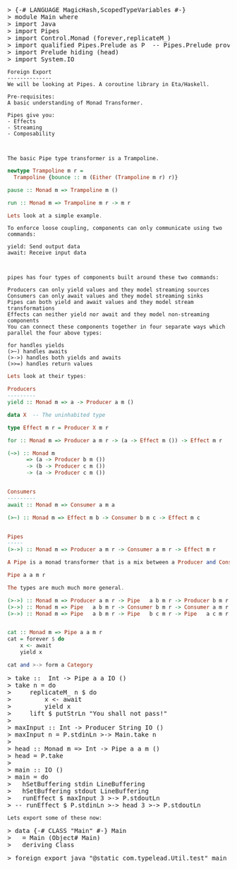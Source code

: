 <?xml version="1.0" encoding="UTF-8"?>
<!DOCTYPE html PUBLIC "-//W3C//DTD XHTML 1.0 Strict//EN" "http://www.w3.org/TR/xhtml1/DTD/xhtml1-strict.dtd">
<html>
<head>
<!-- Generated by HsColour, http://code.haskell.org/~malcolm/hscolour/ -->
<title>Haskell code</title>
<link type='text/css' rel='stylesheet' href='hscolour.css' />
</head>
<body>
<pre><span class='hs-varop'>&gt;</span> <span class='hs-comment'>{-# LANGUAGE MagicHash,ScopedTypeVariables #-}</span>
<span class='hs-varop'>&gt;</span> <span class='hs-keyword'>module</span> <span class='hs-conid'>Main</span> <span class='hs-keyword'>where</span>
<span class='hs-varop'>&gt;</span> <span class='hs-keyword'>import</span> <span class='hs-conid'>Java</span>
<span class='hs-varop'>&gt;</span> <span class='hs-keyword'>import</span> <span class='hs-conid'>Pipes</span>
<span class='hs-varop'>&gt;</span> <span class='hs-keyword'>import</span> <span class='hs-conid'>Control</span><span class='hs-varop'>.</span><span class='hs-conid'>Monad</span> <span class='hs-layout'>(</span><span class='hs-varid'>forever</span><span class='hs-layout'>,</span><span class='hs-varid'>replicateM_</span><span class='hs-layout'>)</span>
<span class='hs-varop'>&gt;</span> <span class='hs-keyword'>import</span> <span class='hs-keyword'>qualified</span> <span class='hs-conid'>Pipes</span><span class='hs-varop'>.</span><span class='hs-conid'>Prelude</span> <span class='hs-keyword'>as</span> <span class='hs-conid'>P</span>  <span class='hs-comment'>-- Pipes.Prelude provides 'take', too</span>
<span class='hs-varop'>&gt;</span> <span class='hs-keyword'>import</span> <span class='hs-conid'>Prelude</span> <span class='hs-varid'>hiding</span> <span class='hs-layout'>(</span><span class='hs-varid'>head</span><span class='hs-layout'>)</span>
<span class='hs-varop'>&gt;</span> <span class='hs-keyword'>import</span> <span class='hs-conid'>System</span><span class='hs-varop'>.</span><span class='hs-conid'>IO</span>
</pre>

```
Foreign Export
--------------
We will be looking at Pipes. A coroutine library in Eta/Haskell.

Pre-requisites:
A basic understanding of Monad Transformer.

Pipes give you:
- Effects
- Streaming
- Composability



The basic Pipe type transformer is a Trampoline.
```

```haskell
newtype Trampoline m r =
  Trampoline {bounce :: m (Either (Trampoline m r) r)}

pause :: Monad m => Trampoline m ()

run :: Monad m => Trampoline m r -> m r

Lets look at a simple example.
```


```
To enforce loose coupling, components can only communicate using two commands:

yield: Send output data
await: Receive input data



pipes has four types of components built around these two commands:

Producers can only yield values and they model streaming sources
Consumers can only await values and they model streaming sinks
Pipes can both yield and await values and they model stream transformations
Effects can neither yield nor await and they model non-streaming components
You can connect these components together in four separate ways which parallel the four above types:

for handles yields
(>~) handles awaits
(>->) handles both yields and awaits
(>>=) handles return values
```


```haskell
Lets look at their types:

Producers
---------
yield :: Monad m => a -> Producer a m ()

data X  -- The uninhabited type

type Effect m r = Producer X m r

for :: Monad m => Producer a m r -> (a -> Effect m ()) -> Effect m r

(~>) :: Monad m
      => (a -> Producer b m ())
      -> (b -> Producer c m ())
      -> (a -> Producer c m ())


Consumers
---------
await :: Monad m => Consumer a m a

(>~) :: Monad m => Effect m b -> Consumer b m c -> Effect m c


Pipes
-----
(>->) :: Monad m => Producer a m r -> Consumer a m r -> Effect m r

A Pipe is a monad transformer that is a mix between a Producer and Consumer, because a Pipe can both await and yield.

Pipe a a m r

The types are much much more general.

(>->) :: Monad m => Producer a m r -> Pipe   a b m r -> Producer b m r
(>->) :: Monad m => Pipe   a b m r -> Consumer b m r -> Consumer a m r
(>->) :: Monad m => Pipe   a b m r -> Pipe   b c m r -> Pipe   a c m r


cat :: Monad m => Pipe a a m r
cat = forever $ do
    x <- await
    yield x

cat and >-> form a Category


```


<pre><span class='hs-varop'>&gt;</span> <span class='hs-definition'>take</span> <span class='hs-keyglyph'>::</span>  <span class='hs-conid'>Int</span> <span class='hs-keyglyph'>-&gt;</span> <span class='hs-conid'>Pipe</span> <span class='hs-varid'>a</span> <span class='hs-varid'>a</span> <span class='hs-conid'>IO</span> <span class='hs-conid'>()</span>
<span class='hs-varop'>&gt;</span> <span class='hs-definition'>take</span> <span class='hs-varid'>n</span> <span class='hs-keyglyph'>=</span> <span class='hs-keyword'>do</span>
<span class='hs-varop'>&gt;</span>     <span class='hs-varid'>replicateM_</span> <span class='hs-varid'>n</span> <span class='hs-varop'>$</span> <span class='hs-keyword'>do</span>
<span class='hs-varop'>&gt;</span>         <span class='hs-varid'>x</span> <span class='hs-keyglyph'>&lt;-</span> <span class='hs-varid'>await</span>
<span class='hs-varop'>&gt;</span>         <span class='hs-varid'>yield</span> <span class='hs-varid'>x</span>
<span class='hs-varop'>&gt;</span>     <span class='hs-varid'>lift</span> <span class='hs-varop'>$</span> <span class='hs-varid'>putStrLn</span> <span class='hs-str'>"You shall not pass!"</span>
<span class='hs-varop'>&gt;</span>
<span class='hs-varop'>&gt;</span> <span class='hs-definition'>maxInput</span> <span class='hs-keyglyph'>::</span> <span class='hs-conid'>Int</span> <span class='hs-keyglyph'>-&gt;</span> <span class='hs-conid'>Producer</span> <span class='hs-conid'>String</span> <span class='hs-conid'>IO</span> <span class='hs-conid'>()</span>
<span class='hs-varop'>&gt;</span> <span class='hs-definition'>maxInput</span> <span class='hs-varid'>n</span> <span class='hs-keyglyph'>=</span> <span class='hs-conid'>P</span><span class='hs-varop'>.</span><span class='hs-varid'>stdinLn</span> <span class='hs-varop'>&gt;-&gt;</span> <span class='hs-conid'>Main</span><span class='hs-varop'>.</span><span class='hs-varid'>take</span> <span class='hs-varid'>n</span>
<span class='hs-varop'>&gt;</span>
<span class='hs-varop'>&gt;</span> <span class='hs-definition'>head</span> <span class='hs-keyglyph'>::</span> <span class='hs-conid'>Monad</span> <span class='hs-varid'>m</span> <span class='hs-keyglyph'>=&gt;</span> <span class='hs-conid'>Int</span> <span class='hs-keyglyph'>-&gt;</span> <span class='hs-conid'>Pipe</span> <span class='hs-varid'>a</span> <span class='hs-varid'>a</span> <span class='hs-varid'>m</span> <span class='hs-conid'>()</span>
<span class='hs-varop'>&gt;</span> <span class='hs-definition'>head</span> <span class='hs-keyglyph'>=</span> <span class='hs-conid'>P</span><span class='hs-varop'>.</span><span class='hs-varid'>take</span>
<span class='hs-varop'>&gt;</span>
<span class='hs-varop'>&gt;</span> <span class='hs-definition'>main</span> <span class='hs-keyglyph'>::</span> <span class='hs-conid'>IO</span> <span class='hs-conid'>()</span>
<span class='hs-varop'>&gt;</span> <span class='hs-definition'>main</span> <span class='hs-keyglyph'>=</span> <span class='hs-keyword'>do</span>
<span class='hs-varop'>&gt;</span>   <span class='hs-varid'>hSetBuffering</span> <span class='hs-varid'>stdin</span> <span class='hs-conid'>LineBuffering</span>
<span class='hs-varop'>&gt;</span>   <span class='hs-varid'>hSetBuffering</span> <span class='hs-varid'>stdout</span> <span class='hs-conid'>LineBuffering</span>
<span class='hs-varop'>&gt;</span>   <span class='hs-varid'>runEffect</span> <span class='hs-varop'>$</span> <span class='hs-varid'>maxInput</span> <span class='hs-num'>3</span> <span class='hs-varop'>&gt;-&gt;</span> <span class='hs-conid'>P</span><span class='hs-varop'>.</span><span class='hs-varid'>stdoutLn</span>
<span class='hs-varop'>&gt;</span> <span class='hs-comment'>-- runEffect $ P.stdinLn &gt;-&gt; head 3 &gt;-&gt; P.stdoutLn</span>
</pre>

```
Lets export some of these now:
```

<pre><span class='hs-varop'>&gt;</span> <span class='hs-keyword'>data</span> <span class='hs-comment'>{-# CLASS "Main" #-}</span> <span class='hs-conid'>Main</span>
<span class='hs-varop'>&gt;</span>   <span class='hs-keyglyph'>=</span> <span class='hs-conid'>Main</span> <span class='hs-layout'>(</span><span class='hs-conid'>Object</span><span class='hs-cpp'>#</span> <span class='hs-conid'>Main</span><span class='hs-layout'>)</span>
<span class='hs-varop'>&gt;</span>   <span class='hs-keyword'>deriving</span> <span class='hs-conid'>Class</span>
</pre>
<pre><span class='hs-varop'>&gt;</span> <span class='hs-keyword'>foreign</span> <span class='hs-varid'>export</span> <span class='hs-varid'>java</span> <span class='hs-str'>"@static com.typelead.Util.test"</span> <span class='hs-varid'>main</span> <span class='hs-keyglyph'>::</span> <span class='hs-conid'>IO</span> <span class='hs-conid'>()</span>
</pre></body>
</html>
